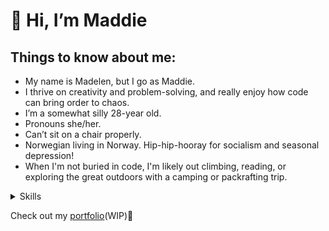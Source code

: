 # 📖 Hi, I’m Maddie

## Things to know about me:

- My name is Madelen, but I go as Maddie.
- I thrive on creativity and problem-solving, and really enjoy how code can bring order to chaos.
- I’m a somewhat silly 28-year old.
- Pronouns she/her.
- Can’t sit on a chair properly.
- Norwegian living in Norway. Hip-hip-hooray for socialism and seasonal depression!
- When I'm not buried in code, I'm likely out climbing, reading, or exploring the great outdoors with a camping or packrafting trip.

<details>
<summary>Skills</summary>

| Comfortable with | In progress | In future  |
| ---------------: | ----------- | ---------- |
| HTML             | Git         | TypeScript |
| CSS              | Bootsrap    | Next.js    |
| Javascript       | Jest        | Three.js   |
| Tailwind         | Postman     | Python     | 
| Netlify          | Decap CMS   | and more   |
| Github           |             |            |
| Figma            |             |            | 
| Vite             |             |            | 
| VS Code          |             |            |
| React            |             |            |

</details>

Check out my [portfolio](https://sletteberg.com)(WIP)📖

<!---
maddipaddi/maddipaddi is a ✨ special ✨ repository because its `README.md` (this file) appears on your GitHub profile.
You can click the Preview link to take a look at your changes.
--->
